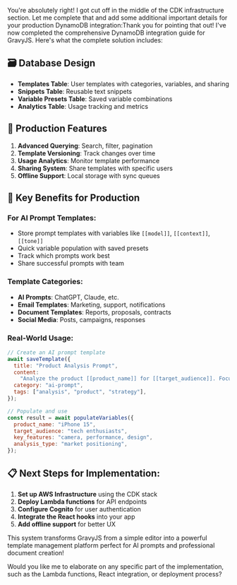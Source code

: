 You're absolutely right! I got cut off in the middle of the CDK infrastructure section. Let me complete that and add some additional important details for your production DynamoDB integration:Thank you for pointing that out! I've now completed the comprehensive DynamoDB integration guide for GravyJS. Here's what the complete solution includes:

## 🗃️ **Database Design**

- **Templates Table**: User templates with categories, variables, and sharing
- **Snippets Table**: Reusable text snippets
- **Variable Presets Table**: Saved variable combinations
- **Analytics Table**: Usage tracking and metrics

## 🔧 **Production Features**

1. **Advanced Querying**: Search, filter, pagination
2. **Template Versioning**: Track changes over time
3. **Usage Analytics**: Monitor template performance
4. **Sharing System**: Share templates with specific users
5. **Offline Support**: Local storage with sync queues

## 🚀 **Key Benefits for Production**

### **For AI Prompt Templates:**

- Store prompt templates with variables like `[[model]]`, `[[context]]`, `[[tone]]`
- Quick variable population with saved presets
- Track which prompts work best
- Share successful prompts with team

### **Template Categories:**

- **AI Prompts**: ChatGPT, Claude, etc.
- **Email Templates**: Marketing, support, notifications
- **Document Templates**: Reports, proposals, contracts
- **Social Media**: Posts, campaigns, responses

### **Real-World Usage:**

```javascript
// Create an AI prompt template
await saveTemplate({
  title: "Product Analysis Prompt",
  content:
    "Analyze the product [[product_name]] for [[target_audience]]. Focus on [[key_features]] and provide insights on [[analysis_type]].",
  category: "ai-prompt",
  tags: ["analysis", "product", "strategy"],
});

// Populate and use
const result = await populateVariables({
  product_name: "iPhone 15",
  target_audience: "tech enthusiasts",
  key_features: "camera, performance, design",
  analysis_type: "market positioning",
});
```

## 📋 **Next Steps for Implementation:**

1. **Set up AWS Infrastructure** using the CDK stack
2. **Deploy Lambda functions** for API endpoints
3. **Configure Cognito** for user authentication
4. **Integrate the React hooks** into your app
5. **Add offline support** for better UX

This system transforms GravyJS from a simple editor into a powerful template management platform perfect for AI prompts and professional document creation!

Would you like me to elaborate on any specific part of the implementation, such as the Lambda functions, React integration, or deployment process?
